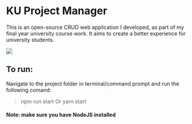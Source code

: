 # KU Project Manager
This is an open-source CRUD web application I developed, as part of my final year university course work. It aims to create a better experience for university students.

<img src="https://uploads-ssl.webflow.com/629e1dd83b38eb6e5bea15e5/629e1e1539b6d144fac72e80_my-projects.png"/>


## To run:
Navigate to the project folder in terminal/command prompt and run the following comand:

> npm run start
Or
> yarn start

#### Note: make sure you have NodeJS installed
